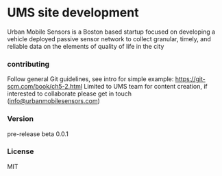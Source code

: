 # UMS site development
Urban Mobile Sensors is a Boston based startup focused on developing a vehicle deployed passive sensor network to collect granular, timely, and reliable data on the elements of quality of life in the city

### contributing
Follow general Git guidelines, see intro for simple example: https://git-scm.com/book/ch5-2.html
Limited to UMS team for content creation, if interested to collaborate please get in touch (info@urbanmobilesensors.com)

### Version
pre-release beta 0.0.1

### License

MIT

